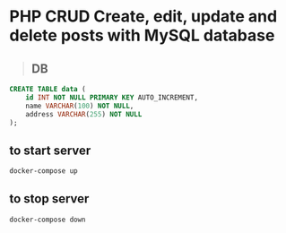 # PHP CRUD Create, edit, update and delete posts with MySQL database

> ## DB
```sql
CREATE TABLE data (
    id INT NOT NULL PRIMARY KEY AUTO_INCREMENT,
    name VARCHAR(100) NOT NULL,
    address VARCHAR(255) NOT NULL
);
```
## to start server
```bash
docker-compose up
```
## to stop server
```bash
docker-compose down
```